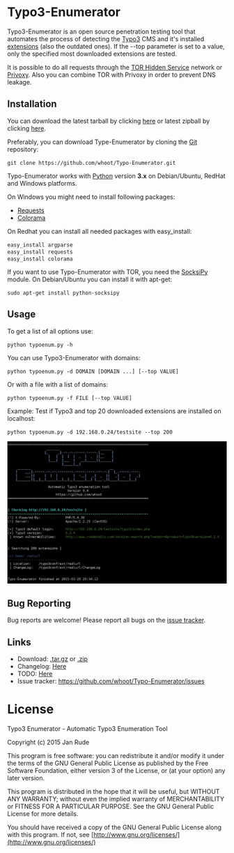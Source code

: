 Typo3-Enumerator
===============

Typo3-Enumerator is an open source penetration testing tool that automates the process of detecting the [Typo3](https://typo3.org) CMS and it's installed [extensions](https://typo3.org/extensions/repository/?id=23&L=0&q=&tx_solr[filter][outdated]=outdated%3AshowOutdated) (also the outdated ones).
If the --top parameter is set to a value, only the specified most downloaded extensions are tested.

It is possible to do all requests through the [TOR Hidden Service](https://www.torproject.org/) network or [Privoxy](http://sourceforge.net/projects/ijbswa/files/). Also you can combine TOR with Privoxy in order to prevent DNS leakage.

Installation
----

You can download the latest tarball by clicking [here](https://github.com/whoot/Typo-Enumerator/tarball/master) or latest zipball by clicking  [here](https://github.com/whoot/Typo-Enumerator/zipball/master).

Preferably, you can download Type-Enumerator by cloning the [Git](https://github.com/whoot/Typo-Enumerator) repository:

    git clone https://github.com/whoot/Typo-Enumerator.git

Typo-Enumerator works with [Python](http://www.python.org/download/) version **3.x** on Debian/Ubuntu, RedHat and Windows platforms.

On Windows you might need to install following packages:

* [Requests](https://pypi.python.org/pypi/requests/)
* [Colorama](https://pypi.python.org/pypi/colorama)

On Redhat you can install all needed packages with easy_install:

	easy_install argparse
	easy_install requests
	easy_install colorama

If you want to use Typo-Enumerator with TOR, you need the [SocksiPy](http://socksipy.sourceforge.net/) module.
On Debian/Ubuntu you can install it with apt-get:

	sudo apt-get install python-socksipy

Usage
----

To get a list of all options use:

    python typoenum.py -h

You can use Typo3-Enumerator with domains:

	python typoenum.py -d DOMAIN [DOMAIN ...] [--top VALUE]

Or with a file with a list of domains:

	python typoenum.py -f FILE [--top VALUE]

Example:
Test if Typo3 and top 20 downloaded extensions are installed on localhost:

	python typoenum.py -d 192.168.0.24/testsite --top 200
	
![ScreenShot](/doc/Screenshot.jpg)

Bug Reporting
----
Bug reports are welcome! Please report all bugs on the [issue tracker](https://github.com/whoot/Typo-Enumerator/issues).

Links
----

* Download: [.tar.gz](https://github.com/whoot/Typo-Enumerator/tarball/master) or [.zip](https://github.com/whoot/Typo-Enumerator/archive/master)
* Changelog: [Here](https://github.com/whoot/Typo-Enumerator/blob/master/doc/CHANGELOG.md)
* TODO: [Here](https://github.com/whoot/Typo-Enumerator/blob/master/doc/TODO.md)
* Issue tracker: https://github.com/whoot/Typo-Enumerator/issues

# License

Typo3 Enumerator - Automatic Typo3 Enumeration Tool

Copyright (c) 2015 Jan Rude

This program is free software: you can redistribute it and/or modify
it under the terms of the GNU General Public License as published by
the Free Software Foundation, either version 3 of the License, or
(at your option) any later version.

This program is distributed in the hope that it will be useful,
but WITHOUT ANY WARRANTY; without even the implied warranty of
MERCHANTABILITY or FITNESS FOR A PARTICULAR PURPOSE.  See the
GNU General Public License for more details.

You should have received a copy of the GNU General Public License
along with this program.  If not, see [http://www.gnu.org/licenses/](http://www.gnu.org/licenses/)
